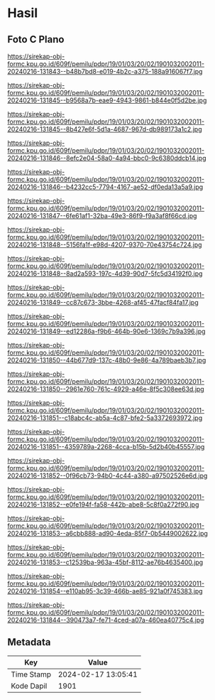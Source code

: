 # Hasil

## Foto C Plano

https://sirekap-obj-formc.kpu.go.id/609f/pemilu/pdpr/19/01/03/20/02/1901032002011-20240216-131843--b48b7bd8-e019-4b2c-a375-188a916067f7.jpg

https://sirekap-obj-formc.kpu.go.id/609f/pemilu/pdpr/19/01/03/20/02/1901032002011-20240216-131845--b9568a7b-eae9-4943-9861-b844e0f5d2be.jpg

https://sirekap-obj-formc.kpu.go.id/609f/pemilu/pdpr/19/01/03/20/02/1901032002011-20240216-131845--8b427e6f-5d1a-4687-967d-db989173a1c2.jpg

https://sirekap-obj-formc.kpu.go.id/609f/pemilu/pdpr/19/01/03/20/02/1901032002011-20240216-131846--8efc2e04-58a0-4a94-bbc0-9c6380ddcb14.jpg

https://sirekap-obj-formc.kpu.go.id/609f/pemilu/pdpr/19/01/03/20/02/1901032002011-20240216-131846--b4232cc5-7794-4167-ae52-df0eda13a5a9.jpg

https://sirekap-obj-formc.kpu.go.id/609f/pemilu/pdpr/19/01/03/20/02/1901032002011-20240216-131847--6fe61af1-32ba-49e3-86f9-f9a3af8f66cd.jpg

https://sirekap-obj-formc.kpu.go.id/609f/pemilu/pdpr/19/01/03/20/02/1901032002011-20240216-131848--5156fa1f-e98d-4207-9370-70e43754c724.jpg

https://sirekap-obj-formc.kpu.go.id/609f/pemilu/pdpr/19/01/03/20/02/1901032002011-20240216-131848--8ad2a593-197c-4d39-90d7-5fc5d34192f0.jpg

https://sirekap-obj-formc.kpu.go.id/609f/pemilu/pdpr/19/01/03/20/02/1901032002011-20240216-131849--cc87c673-3bbe-4268-af45-47facf84fa17.jpg

https://sirekap-obj-formc.kpu.go.id/609f/pemilu/pdpr/19/01/03/20/02/1901032002011-20240216-131849--ed12286a-f9b6-464b-90e6-1369c7b9a396.jpg

https://sirekap-obj-formc.kpu.go.id/609f/pemilu/pdpr/19/01/03/20/02/1901032002011-20240216-131850--44b677d9-137c-48b0-9e86-4a789baeb3b7.jpg

https://sirekap-obj-formc.kpu.go.id/609f/pemilu/pdpr/19/01/03/20/02/1901032002011-20240216-131850--2961e760-761c-4929-a46e-8f5c308ee63d.jpg

https://sirekap-obj-formc.kpu.go.id/609f/pemilu/pdpr/19/01/03/20/02/1901032002011-20240216-131851--c18abc4c-ab5a-4c87-bfe2-5a3372693972.jpg

https://sirekap-obj-formc.kpu.go.id/609f/pemilu/pdpr/19/01/03/20/02/1901032002011-20240216-131851--4359789a-2268-4cca-b15b-5d2b40b45557.jpg

https://sirekap-obj-formc.kpu.go.id/609f/pemilu/pdpr/19/01/03/20/02/1901032002011-20240216-131852--0f96cb73-94b0-4c44-a380-a97502526e6d.jpg

https://sirekap-obj-formc.kpu.go.id/609f/pemilu/pdpr/19/01/03/20/02/1901032002011-20240216-131852--e0fe194f-fa58-442b-abe8-5c8f0a272f90.jpg

https://sirekap-obj-formc.kpu.go.id/609f/pemilu/pdpr/19/01/03/20/02/1901032002011-20240216-131853--a6cbb888-ad90-4eda-85f7-0b5449002622.jpg

https://sirekap-obj-formc.kpu.go.id/609f/pemilu/pdpr/19/01/03/20/02/1901032002011-20240216-131853--c12539ba-963a-45bf-8112-ae76b4635400.jpg

https://sirekap-obj-formc.kpu.go.id/609f/pemilu/pdpr/19/01/03/20/02/1901032002011-20240216-131854--e110ab95-3c39-466b-ae85-921a0f745383.jpg

https://sirekap-obj-formc.kpu.go.id/609f/pemilu/pdpr/19/01/03/20/02/1901032002011-20240216-131844--390473a7-fe71-4ced-a07a-460ea40775c4.jpg


## Metadata

| Key        | Value               |
| ---------- | ------------------- |
| Time Stamp | 2024-02-17 13:05:41 |
| Kode Dapil | 1901                |



